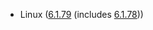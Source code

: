 - Linux ([6.1.79](https://lwn.net/Articles/963358) (includes [6.1.78](https://lwn.net/Articles/962559)))
